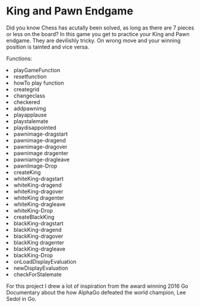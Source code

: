 # King and Pawn Endgame

Did you know Chess has acutally been solved, as long as there are 7 pieces or less on the board?
In this game you get to practice your King and Pawn endgame. They are devilishly tricky. On wrong 
move and your winning position is tainted and vice versa.

Functions:
<li>playGameFunction
<li>resetfunction
<li>howTo play function
<li>creategrid
<li>changeclass
<li>checkered
<li>addpawnimg
<li>playapplause
<li>playstalemate
<li>playdisappointed
<li>pawnimage-dragstart
<li>pawnimage-dragend
<li>pawnimage-dragover
<li>pawnimage dragenter
<li>pawniamge-dragleave
<li>pawnImage-Drop
<li>createKing
<li>whiteKing-dragstart
<li>whiteKing-dragend
<li>whiteKing-dragover
<li>whiteKing dragenter
<li>whiteKing-dragleave
<li>whiteKing-Drop
<li>createBlackKing
<li>blackKing-dragstart
<li>blackKing-dragend
<li>blackKing-dragover
<li>blackKing dragenter
<li>blackKing-dragleave
<li>blackKing-Drop
<li>onLoadDisplayEvaluation
<li>newDisplayEvaluation
<li>checkForStalemate

For this project I drew a lot of inspiration from the award winning 2016 Go Documentary about the 
how AlphaGo defeated the world champion, Lee Sedol in Go. 
